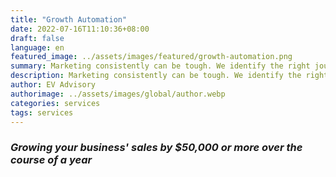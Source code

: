 ```yaml
---
title: "Growth Automation"
date: 2022-07-16T11:10:36+08:00
draft: false
language: en
featured_image: ../assets/images/featured/growth-automation.png
summary: Marketing consistently can be tough. We identify the right journeys that will help convert your existing clients more and help prospects fall in love with your products
description: Marketing consistently can be tough. We identify the right journeys that will help convert your existing clients more and help prospects fall in love with your products  
author: EV Advisory
authorimage: ../assets/images/global/author.webp
categories: services
tags: services
---
```



### *Growing your business' sales by $50,000 or more over the course of a year*  


